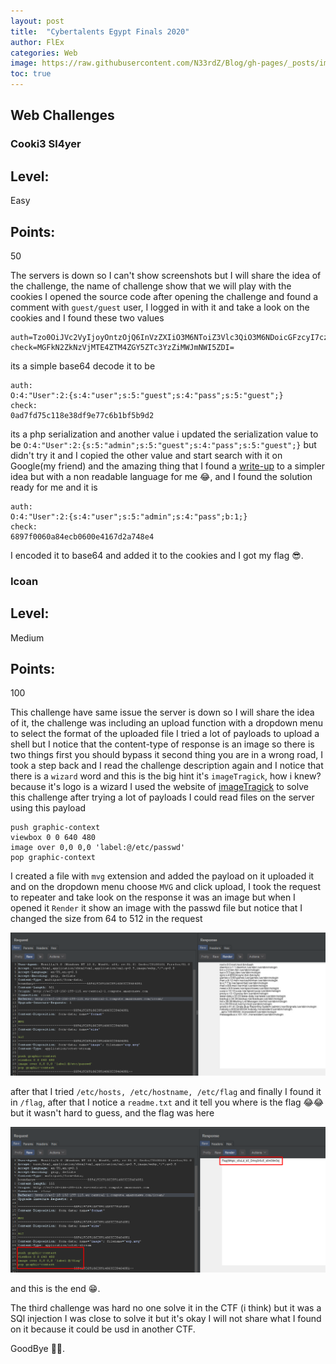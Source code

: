 ```yaml
---
layout: post
title:  "Cybertalents Egypt Finals 2020"
author: FlEx
categories: Web
image: https://raw.githubusercontent.com/N33rdZ/Blog/gh-pages/_posts/images/Key-Validate/bg-cy-ctf.jpg
toc: true
---
```


## Web Challenges

### Cooki3 Sl4yer
## Level:
Easy
## Points: 
50

The servers is down so I can't show screenshots but I will share the idea of the challenge, the name of challenge show that we will play with the cookies
I opened the source code after opening the challenge and found a comment with `guest/guest` user, I logged in with it and take a look on the cookies and I found these two values
```
auth=Tzo0OiJVc2VyIjoyOntzOjQ6InVzZXIiO3M6NToiZ3Vlc3QiO3M6NDoicGFzcyI7czo1OiJndWVzdCI7fQ==
check=MGFkN2ZkNzVjMTE4ZTM4ZGY5ZTc3YzZiMWJmNWI5ZDI=
```
its a simple base64 decode it to be
```
auth:
O:4:"User":2:{s:4:"user";s:5:"guest";s:4:"pass";s:5:"guest";}
check:
0ad7fd75c118e38df9e77c6b1bf5b9d2
```
its a php serialization and another value i updated the serialization value to be `O:4:"User":2:{s:5:"admin";s:5:"guest";s:4:"pass";s:5:"guest";}` but didn't try it
and I copied the other value and start search with it on Google(my friend) and the amazing thing that I found a [write-up](https://trthien.wordpress.com/) to a simpler idea but with a non readable language
for me 😂, and I found the solution ready for me and it is
```
auth:
O:4:"User":2:{s:4:"user";s:5:"admin";s:4:"pass";b:1;}
check:
6897f0060a84ecb0600e4167d2a748e4
```
I encoded it to base64 and added it to the cookies and  I got my flag 😎.



### Icoan
## Level:
Medium
## Points: 
100

This challenge have same issue the server is down so I will share the idea of it, the challenge was including an upload function with a dropdown menu to select the format
of the uploaded file I tried a lot of payloads to upload a shell but I notice that the content-type of response is an image so there is two things first you should bypass it
second thing you are in a wrong road, I took a step back and I read the challenge description again and I notice that there is a `wizard` word and this is the big hint
it's `imageTragick`, how i knew? because it's logo is a wizard I used the website of [imageTragick](https://imagetragick.com/) to solve this challenge after trying a lot
of payloads I could read files on the server using this payload
```
push graphic-context
viewbox 0 0 640 480
image over 0,0 0,0 'label:@/etc/passwd'
pop graphic-context
```
I created a file with `mvg` extension and added the payload on it uploaded it and on the dropdown menu choose `MVG` and click upload, I took the request to repeater
and take look on the response it was an image but when I opened it `Render` it show an image with the passwd file but notice that I changed the size from 64 to 512 in the request

![1](https://raw.githubusercontent.com/N33rdZ/Blog/gh-pages/_posts/images/Key-Validate/psswd.png)

after that I tried `/etc/hosts, /etc/hostname, /etc/flag` and finally I found it in `/flag`, after that I notice a `readme.txt` and it tell you where is the flag 😂😂
but it wasn't hard to guess, and the flag was here

![2](https://raw.githubusercontent.com/N33rdZ/Blog/gh-pages/_posts/images/Key-Validate/flag.png)

and this is the end 😁.

The third challenge was hard no one solve it in the CTF (i think) but it was a SQl injection I was close to solve it but it's okay I will not share what I found on it
because it could be usd in another CTF.

GoodBye 👋👋.

